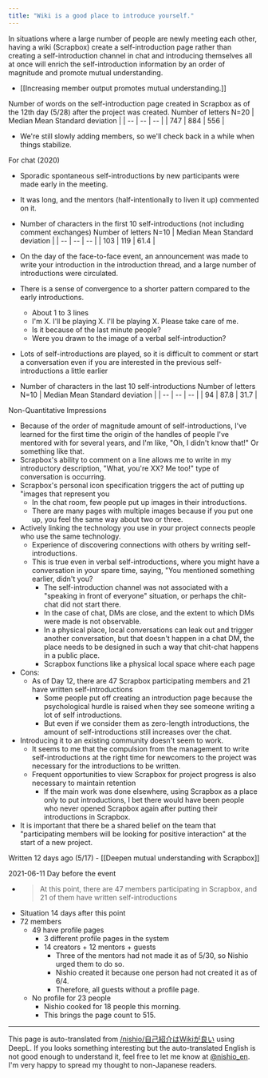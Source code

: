 ```yaml
---
title: "Wiki is a good place to introduce yourself."
---
```


In situations where a large number of people are newly meeting each other, having a wiki (Scrapbox) create a self-introduction page rather than creating a self-introduction channel in chat and introducing themselves all at once will enrich the self-introduction information by an order of magnitude and promote mutual understanding.
- [[Increasing member output promotes mutual understanding.]]

Number of words on the self-introduction page created in Scrapbox as of the 12th day (5/28) after the project was created.
Number of letters N=20
| Median Mean Standard deviation |
| -- | -- | -- |
| 747 | 884 | 556 |
- We're still slowly adding members, so we'll check back in a while when things stabilize.

For chat (2020)
- Sporadic spontaneous self-introductions by new participants were made early in the meeting.
- It was long, and the mentors (half-intentionally to liven it up) commented on it.
- Number of characters in the first 10 self-introductions (not including comment exchanges)
Number of letters N=10
| Median Mean Standard deviation |
| -- | -- | -- |
| 103 | 119 | 61.4 |

- On the day of the face-to-face event, an announcement was made to write your introduction in the introduction thread, and a large number of introductions were circulated.
- There is a sense of convergence to a shorter pattern compared to the early introductions.
    - About 1 to 3 lines
    - I'm X. I'll be playing X. I'll be playing X. Please take care of me.
    - Is it because of the last minute people?
    - Were you drawn to the image of a verbal self-introduction?
- Lots of self-introductions are played, so it is difficult to comment or start a conversation even if you are interested in the previous self-introductions a little earlier
- Number of characters in the last 10 self-introductions
Number of letters N=10
| Median Mean Standard deviation |
| -- | -- | -- |
| 94 | 87.8 | 31.7 |

Non-Quantitative Impressions
- Because of the order of magnitude amount of self-introductions, I've learned for the first time the origin of the handles of people I've mentored with for several years, and I'm like, "Oh, I didn't know that!" Or something like that.
- Scrapbox's ability to comment on a line allows me to write in my introductory description, "What, you're XX? Me too!" type of conversation is occurring.
- Scrapbox's personal icon specification triggers the act of putting up "images that represent you
    - In the chat room, few people put up images in their introductions.
    - There are many pages with multiple images because if you put one up, you feel the same way about two or three.
- Actively linking the technology you use in your project connects people who use the same technology.
    - Experience of discovering connections with others by writing self-introductions.
    - This is true even in verbal self-introductions, where you might have a conversation in your spare time, saying, "You mentioned something earlier, didn't you?
        - The self-introduction channel was not associated with a "speaking in front of everyone" situation, or perhaps the chit-chat did not start there.
        - In the case of chat, DMs are close, and the extent to which DMs were made is not observable.
        - In a physical place, local conversations can leak out and trigger another conversation, but that doesn't happen in a chat DM, the place needs to be designed in such a way that chit-chat happens in a public place.
        - Scrapbox functions like a physical local space where each page
- Cons:
    - As of Day 12, there are 47 Scrapbox participating members and 21 have written self-introductions
        - Some people put off creating an introduction page because the psychological hurdle is raised when they see someone writing a lot of self introductions.
        - But even if we consider them as zero-length introductions, the amount of self-introductions still increases over the chat.
- Introducing it to an existing community doesn't seem to work.
    - It seems to me that the compulsion from the management to write self-introductions at the right time for newcomers to the project was necessary for the introductions to be written.
    - Frequent opportunities to view Scrapbox for project progress is also necessary to maintain retention
        - If the main work was done elsewhere, using Scrapbox as a place only to put introductions, I bet there would have been people who never opened Scrapbox again after putting their introductions in Scrapbox.
- It is important that there be a shared belief on the team that "participating members will be looking for positive interaction" at the start of a new project.

Written 12 days ago (5/17)
    - [[Deepen mutual understanding with Scrapbox]]

2021-06-11 Day before the event
- > At this point, there are 47 members participating in Scrapbox, and 21 of them have written self-introductions
- Situation 14 days after this point
- 72 members
    - 49 have profile pages
        - 3 different profile pages in the system
        - 14 creators + 12 mentors + guests
            - Three of the mentors had not made it as of 5/30, so Nishio urged them to do so.
            - Nishio created it because one person had not created it as of 6/4.
            - Therefore, all guests without a profile page.
    - No profile for 23 people
        - Nishio cooked for 18 people this morning.
        - This brings the page count to 515.

---
This page is auto-translated from [/nishio/自己紹介はWikiが良い](https://scrapbox.io/nishio/自己紹介はWikiが良い) using DeepL. If you looks something interesting but the auto-translated English is not good enough to understand it, feel free to let me know at [@nishio_en](https://twitter.com/nishio_en). I'm very happy to spread my thought to non-Japanese readers.